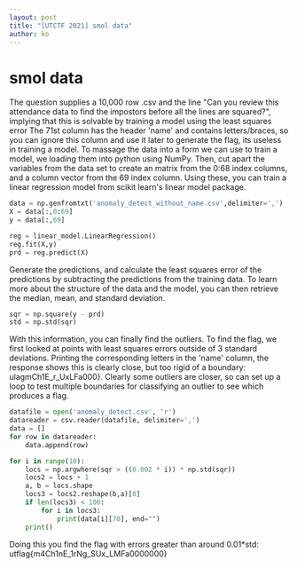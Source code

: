 ```yaml
---
layout: post
title: "[UTCTF 2021] smol data"
author: ko
---
```


# smol data

The question supplies a 10,000 row .csv and the line "Can you review this attendance data to find the impostors before all the lines are squared?", implying that this is solvable by training a model using the least squares error
The 71st column has the header 'name' and contains letters/braces, so you can ignore this column and use it later to generate the flag, its useless in training a model.
To massage the data into a form we can use to train a model, we loading them into python using NumPy. Then, cut apart the variables from the data set to create an matrix from the 0:68 index columns, and a column vector from the 69 index column. Using these, you can train a linear regression model from scikit learn's linear model package.

```py
data = np.genfromtxt('anomaly_detect_without_name.csv',delimiter=',')
X = data[:,0:69]
y = data[:,69]

reg = linear_model.LinearRegression()
reg.fit(X,y)
prd = reg.predict(X)
```

Generate the predictions, and calculate the least squares error of the predictions by subtracting the predictions from the training data. To learn more about the structure of the data and the model, you can then retrieve the median, mean, and standard deviation. 

```py
sqr = np.square(y - prd)
std = np.std(sqr)
```

With this information, you can finally find the outliers. To find the flag, we first looked at points with least squares errors outside of 3 standard deviations. Printing the corresponding letters in the 'name' column, the response shows this is clearly close, but too rigid of a boundary: ulagmCh1E_r_UxLFa000}.
Clearly some outliers are closer, so can set up a loop to test multiple boundaries for classifying an outlier to see which produces a flag.

```py
datafile = open('anomaly_detect.csv', 'r')
datareader = csv.reader(datafile, delimiter=',')
data = []
for row in datareader:
    data.append(row) 

for i in range(10):
    locs = np.argwhere(sqr > ((0.002 * i)) * np.std(sqr))
    locs2 = locs + 1
    a, b = locs.shape
    locs3 = locs2.reshape(b,a)[0]
    if len(locs3) < 100:
        for i in locs3:
            print(data[i][70], end="")  
    print()
```

Doing this you find the flag with errors greater than around 0.01*std:
utflag{m4Ch1nE_1rNg_SUx_LMFa0000000}